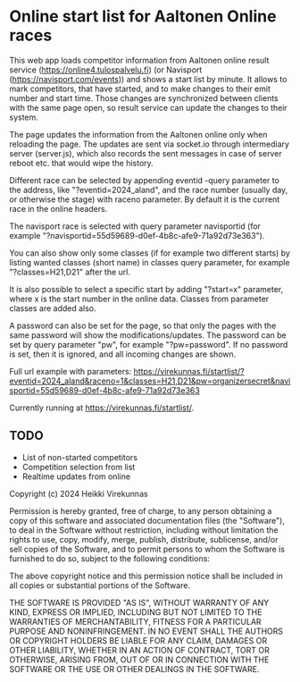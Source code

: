 # Online start list for Aaltonen Online races

This web app loads competitor information from Aaltonen online result service (https://online4.tulospalvelu.fi) (or Navisport (https://navisport.com/events)) and shows a start list by minute. It allows to mark competitors, that have started, and to make changes to their emit number and start time. Those changes are synchronized between clients with the same page open, so result service can update the changes to their system.

The page updates the information from the Aaltonen online only when reloading the page. The updates are sent via socket.io through intermediary server (server.js), which also records the sent messages in case of server reboot etc. that would wipe the history.

Different race can be selected by appending eventid -query parameter to the address, like "<url>?eventid=2024_aland", and the race number (usually day, or otherwise the stage) with raceno parameter. By default it is the current race in the online headers.

The navisport race is selected with query parameter navisportid (for example "<url>?navisportid=55d59689-d0ef-4b8c-afe9-71a92d73e363").

You can also show only some classes (if for example two different starts) by listing wanted classes (short name) in classes query parameter, for example "?classes=H21,D21" after the url.

It is also possible to select a specific start by adding "?start=x" parameter, where x is the start number in the online data. Classes from parameter classes are added also.

A password can also be set for the page, so that only the pages with the same password will show the modifications/updates. The password can be set by query parameter "pw", for example "?pw=password". If no password is set, then it is ignored, and all incoming changes are shown.

Full url example with parameters: https://virekunnas.fi/startlist/?eventid=2024_aland&raceno=1&classes=H21,D21&pw=organizersecret&navisportid=55d59689-d0ef-4b8c-afe9-71a92d73e363

Currently running at https://virekunnas.fi/startlist/.

## TODO
- List of non-started competitors
- Competition selection from list
- Realtime updates from online


Copyright (c) 2024 Heikki Virekunnas

Permission is hereby granted, free of charge, to any person obtaining a copy
of this software and associated documentation files (the "Software"), to deal
in the Software without restriction, including without limitation the rights
to use, copy, modify, merge, publish, distribute, sublicense, and/or sell
copies of the Software, and to permit persons to whom the Software is
furnished to do so, subject to the following conditions:

The above copyright notice and this permission notice shall be included in all
copies or substantial portions of the Software.

THE SOFTWARE IS PROVIDED "AS IS", WITHOUT WARRANTY OF ANY KIND, EXPRESS OR
IMPLIED, INCLUDING BUT NOT LIMITED TO THE WARRANTIES OF MERCHANTABILITY,
FITNESS FOR A PARTICULAR PURPOSE AND NONINFRINGEMENT. IN NO EVENT SHALL THE
AUTHORS OR COPYRIGHT HOLDERS BE LIABLE FOR ANY CLAIM, DAMAGES OR OTHER
LIABILITY, WHETHER IN AN ACTION OF CONTRACT, TORT OR OTHERWISE, ARISING FROM,
OUT OF OR IN CONNECTION WITH THE SOFTWARE OR THE USE OR OTHER DEALINGS IN THE
SOFTWARE.
